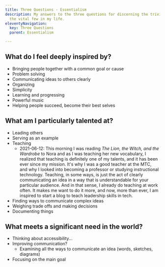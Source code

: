 ```yaml
---
title: Three Questions - Essentialism
description: My answers to the three questions for discerning the trivial many and
  the vital few in my life.
eleventyNavigation:
  key: Three Questions
  parent: Essentialism

---
```

## What do I feel deeply inspired by?

* Bringing people together with a common goal or cause
* Problem solving
* Communicating ideas to others clearly
* Organizing
* Simplicity
* Learning and progressing
* Powerful music
* Helping people succeed, become their best selves

## What am I particularly talented at?

* Leading others
* Serving as an example
* Teaching
  * 2021-06-12: This morning I was reading _The Lion, the Witch, and the Wardrobe_ to Nora and as I was teaching her new vocabulary, I realized that teaching is definitely one of my talents, and it has been ever since my mission. It's why I was a good teacher at the MTC, and why I looked into becoming a professor or studying instructional technology. Teaching, in some ways, is just the act of clearly communicating an idea in a way that is understandable for your particular audience. And in that sense, I already do teaching at work often. It makes me want to do it more, and now, more than ever, I am inspired to start a blog to teach leadership skills in tech.
* Finding ways to communicate complex ideas
* Weighing trade offs and making decisions
* Documenting things

## What meets a significant need in the world?

* Thinking about accessibility...
* Improving communication?
  * Examining all the ways to communicate an idea (words, sketches, diagrams)
* Focusing on the main goal